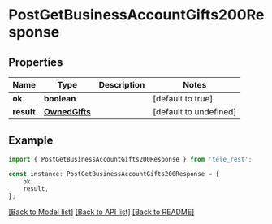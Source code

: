 # PostGetBusinessAccountGifts200Response


## Properties

Name | Type | Description | Notes
------------ | ------------- | ------------- | -------------
**ok** | **boolean** |  | [default to true]
**result** | [**OwnedGifts**](OwnedGifts.md) |  | [default to undefined]

## Example

```typescript
import { PostGetBusinessAccountGifts200Response } from 'tele_rest';

const instance: PostGetBusinessAccountGifts200Response = {
    ok,
    result,
};
```

[[Back to Model list]](../README.md#documentation-for-models) [[Back to API list]](../README.md#documentation-for-api-endpoints) [[Back to README]](../README.md)
